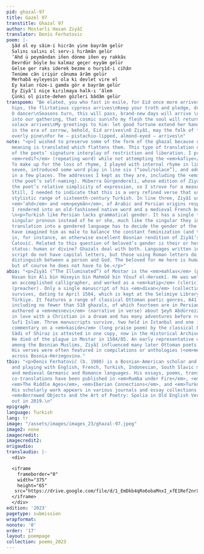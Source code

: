 ```yaml
---
pid: ghazal-97
title: Gazel 97
transtitle: Ghazal 97
author: Mostarli Hasan Ziyâî
translator: Denis Ferhatovic
poem: |-
  Şâd ol ey sâim-i hicrân yine bayrâm gelür
  Salını salını ol serv-i hırâmân gelür
  ‘Ahd ü peymândan iñen dönme iñen ey rakkâs
  Devrdür böyle bu kalmaz geçer eyyâm gelür
  Gelse ger raks iderek bezme o hurşîd-i cihân
  Tenüme cân irişür cânuma ârâm gelür
  Merhabâ eyleyesin ola ki devlet vire el
  Ey kalan rûze-i gamda gör e bayrâm gelür
  Ey Ziyâ’î niçe kırılmaya halk-ı ‘âlem
  Çünki ol piste-dehen gözleri bâdâm gelür
transpoem: "Be elated, you who fast in exile, for Eid once more arrives\nSwaying his
  hips, the flirtatious cypress arrives\nKeep your troth and pledge, do not renege,
  O dancer\nSeasons turn, this will pass, brand-new days will arrive \nIf he dances
  into our gathering, that cosmic sun\nTo my flesh the soul will return, to the soul
  solace arrives\nMy greetings to him: let good fortune extend her hand\nO you remaining
  in the era of sorrow, behold, Eid arrives\nO Ziyâî, may the folk of this world not
  overly pine\nFor he — pistachio-lipped, almond-eyed — arrives\n"
note: "<p>I wished to preserve some of the form of the ghazal because often only their
  meaning is translated which flattens them. This type of translation obscures much
  of the poets’ signature interplay of restriction and liberation. I preserved the
  <em>redif</em> (repeating word) while not attempting the <em>kafiye</em> (rhyme).
  To make up for the loss of rhyme, I played with internal rhyme in lines three and
  seven, introduced some word play in line six (“soul/solace”), and added alliteration
  in a few places. The addresses I kept as they are, including the <em>tehallus</em>
  (the poet’s self-naming). Müberra Gürgendereli, whose edition of Ziyâî I use, praised
  the poet’s relative simplicity of expression, so I strove for a measure of plainness.
  Still, I needed to indicate that this is a very refined verse that uses the full
  stylistic range of sixteenth-century Turkish. In line three, Ziyâî used two synonyms,
  <em>‘ahd</em> and <em>peymân</em>, of Arabic and Persian origins respectively, which
  I rendered into an old-fashioned native word and a medieval French borrowing.</p>
  \n<p>Turkish like Persian lacks grammatical gender. It has a single third-person
  singular pronoun instead of he or she, much like the singular they in English. The
  translation into a gendered language has to decide the gender of the beloved. I
  have imagined him as male to balance the constant feminization (and thus heterosexualization)
  in, for instance, an otherwise excellent Bosnian rendition of Ziyâî’s divan by Alena
  Ćatović. Related to this question of beloved’s gender is their or her or his ontological
  status: human or divine? Ghazals deal with both. Languages written in the Arabic
  script do not have capital letters, but those using Roman letters do, and can thus
  distinguish between a person and God. The beloved for me here is human and male,
  but of course he does not have to be.</p>"
abio: "<p>Ziyâî (“The Illuminated”) of Mostar is the <em>mahlas</em> (pen name) of
  Hasan bin Ali bin Hüseyin bin Mahmûd bin Yûsuf el-Hersekî. He was well-educated,
  an accomplished calligrapher, and worked as a <em>katip</em> (cleric) and a <em>vaiz</em>
  (preacher). Only a single manuscript of his <em>divan</em> (collection of verse)
  survives, dating to April 1584, which is kept at the Selimiye Library in Edirne,
  Türkiye. It features a range of classical Ottoman poetic genres, 641 poems in total,
  including no fewer than 510 ghazals, of which fourteen are in Persian. Ziyâî also
  authored a <em>mesnevi</em> (narrative in verse) about Şeyh Abdürrezzâk who falls
  in love with a Christian in a dream and has many adventures before returning to
  Sufi Islam. Three manuscripts survive, two held in Istanbul and one in London. Ziyâî’s
  commentary on a <em>kaside</em> (long praise poem) by the classical Persian poet
  Sâdi of Shiraz is attested in one copy, now in the Historical Archive of Sarajevo.
  He died of the plague in Mostar in 1584/85. An early representative of divan poetry
  among the Bosnian Muslims, Ziyâî influenced many later Ottoman poets of his background.
  His verses were often featured in compilations or anthologies (<em>mecmua</em>)
  across Bosnia-Herzegovina."
tbio: "<p>Denis Ferhatović (b. 1980) is a Bosnian-American scholar and writer, working
  and playing with English, French, Turkish, Indonesian, South Slavic microlanguages,
  and medieval Germanic and Romance languages. His essays, poems, translations, and
  co-translations have been published in <em>Rumba under Fire</em>, <em>Index on Censorship</em>,
  <em>The Riddle Ages</em>, <em>Iberian Connections</em>, and <em>Turkoslavia</em>.
  His scholarly work appears in various journals and essay collections. His monograph
  <em>Borrowed Objects and the Art of Poetry: Spolia in Old English Verse</em> came
  out in 2019.\n"
epigraph:
language: Turkish
lang: tr
image: "/assets/images/images_23/ghazal-97.jpeg"
image2: none
imagecredit:
imagecredit2:
origaudio:
translaudio: |-
  <div>

  <iframe
    frameborder="0"
    width="375"
    height="65"
   src="https://drive.google.com/file/d/1_EmDkb4qRo6obaMnxI_xfE1Ref2nrX7k/preview">
  </iframe>
  </div>
edition: '2023'
pagetype: submission
wrapformat:
nonote: '0'
order: '17'
layout: poempage
collection: poems_2023
---
```

